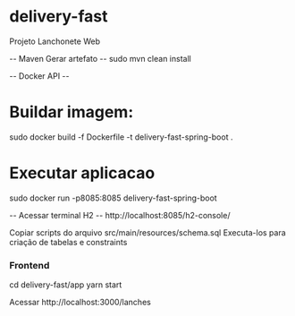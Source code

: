 # delivery-fast
Projeto Lanchonete Web

-- Maven Gerar artefato --
sudo mvn clean install

-- Docker API --
# Buildar imagem:
sudo docker build -f Dockerfile -t delivery-fast-spring-boot .

# Executar aplicacao
sudo docker run -p8085:8085 delivery-fast-spring-boot

-- Acessar terminal H2 --
http://localhost:8085/h2-console/

Copiar scripts do arquivo src/main/resources/schema.sql
Executa-los para criação de tabelas e constraints


### Frontend ###
cd delivery-fast/app
yarn start

Acessar http://localhost:3000/lanches


